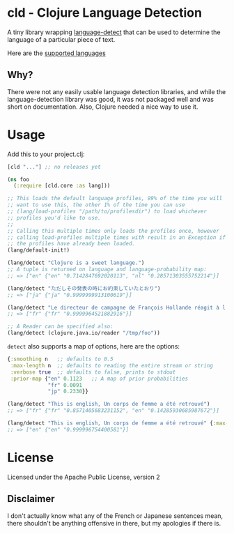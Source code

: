 # cld - Clojure Language Detection

A tiny library wrapping
[language-detect](https://code.google.com/p/language-detection/) that
can be used to determine the language of a particular piece of text.

Here are the
[supported languages](https://code.google.com/p/language-detection/wiki/LanguageList)

## Why?

There were not any easily usable language detection libraries, and
while the language-detection library was good, it was not packaged
well and was short on documentation. Also, Clojure needed a nice way
to use it.

# Usage

Add this to your project.clj:

```clojure
[cld "..."] ;; no releases yet
```

```clojure
(ns foo
  (:require [cld.core :as lang]))

;; This loads the default language profiles, 99% of the time you will
;; want to use this, the other 1% of the time you can use
;; (lang/load-profiles "/path/to/profilesdir") to load whichever
;; profiles you'd like to use.
;;
;; Calling this multiple times only loads the profiles once, however
;; calling load-profiles multiple times with result in an Exception if
;; the profiles have already been loaded.
(lang/default-init!)

(lang/detect "Clojure is a sweet language.")
;; A tuple is returned on language and language-probability map:
;; => ["en" {"en" "0.7142847692020113", "nl" "0.28571303555752214"}]

(lang/detect "ただしその発表の時にお約束していたとおり")
;; => ["ja" {"ja" "0.9999999913100619"}]

(lang/detect "Le directeur de campagne de François Hollande réagit à l'entrée en campagne de John Doe")
;; => ["fr" {"fr" "0.9999964521882916"}]

;; A Reader can be specified also:
(lang/detect (clojure.java.io/reader "/tmp/foo"))

```

`detect` also supports a map of options, here are the options:

```clojure
{:smoothing n   ;; defaults to 0.5
 :max-length n  ;; defaults to reading the entire stream or string
 :verbose true  ;; defaults to false, prints to stdout
 :prior-map {"en" 0.1123   ;; A map of prior probabilities
             "fr" 0.0091
             "jp" 0.2330}}

(lang/detect "This is english, Un corps de femme a été retrouvé")
;; => ["fr" {"fr" "0.8571405683231152", "en" "0.14285930685987672"}]

(lang/detect "This is english, Un corps de femme a été retrouvé" {:max-length 10})
;; => ["en" {"en" "0.999996754400581"}]
```

# License

Licensed under the Apache Public License, version 2

## Disclaimer

I don't actually know what any of the French or Japanese sentences
mean, there shouldn't be anything offensive in there, but my apologies
if there is.
